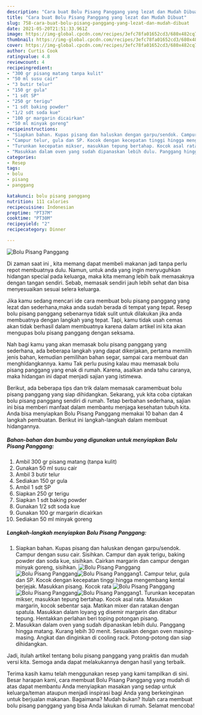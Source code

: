 ```yaml
---
description: "Cara buat Bolu Pisang Panggang yang lezat dan Mudah Dibuat"
title: "Cara buat Bolu Pisang Panggang yang lezat dan Mudah Dibuat"
slug: 758-cara-buat-bolu-pisang-panggang-yang-lezat-dan-mudah-dibuat
date: 2021-05-20T21:51:33.961Z
image: https://img-global.cpcdn.com/recipes/3efc78fa01652cd3/680x482cq70/bolu-pisang-panggang-foto-resep-utama.jpg
thumbnail: https://img-global.cpcdn.com/recipes/3efc78fa01652cd3/680x482cq70/bolu-pisang-panggang-foto-resep-utama.jpg
cover: https://img-global.cpcdn.com/recipes/3efc78fa01652cd3/680x482cq70/bolu-pisang-panggang-foto-resep-utama.jpg
author: Curtis Cook
ratingvalue: 4.8
reviewcount: 4
recipeingredient:
- "300 gr pisang matang tanpa kulit"
- "50 ml susu cair"
- "3 butir telur"
- "150 gr gula"
- "1 sdt SP"
- "250 gr terigu"
- "1 sdt baking powder"
- "1/2 sdt soda kue"
- "100 gr margarin dicairkan"
- "50 ml minyak goreng"
recipeinstructions:
- "Siapkan bahan. Kupas pisang dan haluskan dengan garpu/sendok. Campur dengan susu cair. Sisihkan. Campur dan ayak terigu, baking powder dan soda kue, sisihkan. Cairkan margarin dan campur dengan minyak goreng, sisihkan."
- "Campur telur, gula dan SP. Kocok dengan kecepatan tinggi hingga mengembang kental berjejak. Masukkan pisang. Kocok rata"
- "Turunkan kecepatan mikser, masukkan tepung bertahap. Kocok asal rata. Masukkan margarin, kocok sebentar saja. Matikan mixer dan ratakan dengan spatula. Masukkan dalam loyang yg disemir margarin dan ditabur tepung. Hentakkan perlahan beri toping potongan pisang."
- "Masukkan dalam oven yang sudah dipanaskan lebih dulu. Panggang hingga matang. Kurang lebih 30 menit. Sesuaikan dengan oven masing-masing. Angkat dan dinginkan di cooling rack. Potong-potong dan siap dihidangkan."
categories:
- Resep
tags:
- bolu
- pisang
- panggang

katakunci: bolu pisang panggang 
nutrition: 111 calories
recipecuisine: Indonesian
preptime: "PT37M"
cooktime: "PT30M"
recipeyield: "2"
recipecategory: Dinner

---
```



![Bolu Pisang Panggang](https://img-global.cpcdn.com/recipes/3efc78fa01652cd3/680x482cq70/bolu-pisang-panggang-foto-resep-utama.jpg)

Di zaman  saat ini , kita memang dapat membeli makanan jadi tanpa perlu repot membuatnya dulu. Namun, untuk anda yang ingin menyuguhkan hidangan special pada keluarga, maka kita memang lebih baik memasaknya dengan tangan sendiri. Sebab, memasak sendiri jauh lebih sehat dan bisa menyesuaikan sesuai selera keluarga.

Jika kamu sedang mencari ide cara membuat bolu pisang panggang yang lezat dan sederhana,maka anda sudah berada di tempat yang tepat. Resep bolu pisang panggang  sebenarnya tidak sulit untuk dilakukan jika anda membuatnya dengan langkah yang tepat. Tapi, kamu tidak usah cemas akan tidak berhasil dalam membuatnya 
karena dalam artikel ini kita akan mengupas bolu pisang panggang dengan seksama.  



Nah bagi kamu yang akan memasak bolu pisang panggang yang sederhana, ada beberapa langkah yang dapat dikerjakan, pertama memilih jenis bahan, kemudian pemilihan bahan segar, sampai cara membuat dan menghidangkannya. kamu Tak perlu pusing kalau mau memasak bolu pisang panggang yang enak di rumah. Karena, asalkan anda  tahu caranya, maka hidangan ini dapat menjadi sajian yang istimewa.

Berikut, ada beberapa tips dan trik dalam memasak caramembuat bolu pisang panggang yang siap dihidangkan. Sekarang, yuk kita coba ciptakan bolu pisang panggang sendiri di rumah. Tetap berbahan sederhana, sajian ini bisa memberi manfaat dalam membantu menjaga kesehatan tubuh kita. Anda bisa menyiapkan Bolu Pisang Panggang memakai 10 bahan dan 4 langkah pembuatan. Berikut ini langkah-langkah dalam membuat hidangannya.

<!--inarticleads1-->

##### Bahan-bahan dan bumbu yang digunakan untuk menyiapkan Bolu Pisang Panggang:

1. Ambil 300 gr pisang matang (tanpa kulit)
1. Gunakan 50 ml susu cair
1. Ambil 3 butir telur
1. Sediakan 150 gr gula
1. Ambil 1 sdt SP
1. Siapkan 250 gr terigu
1. Siapkan 1 sdt baking powder
1. Gunakan 1/2 sdt soda kue
1. Gunakan 100 gr margarin dicairkan
1. Sediakan 50 ml minyak goreng




<!--inarticleads2-->

##### Langkah-langkah menyiapkan Bolu Pisang Panggang:

1. Siapkan bahan. Kupas pisang dan haluskan dengan garpu/sendok. Campur dengan susu cair. Sisihkan. Campur dan ayak terigu, baking powder dan soda kue, sisihkan. Cairkan margarin dan campur dengan minyak goreng, sisihkan.
<img src="https://img-global.cpcdn.com/steps/dbbdac59c3b2dda0/160x128cq70/bolu-pisang-panggang-langkah-memasak-1-foto.jpg" alt="Bolu Pisang Panggang"><img src="https://img-global.cpcdn.com/steps/2cc96f1f4d18d4ed/160x128cq70/bolu-pisang-panggang-langkah-memasak-1-foto.jpg" alt="Bolu Pisang Panggang"><img src="https://img-global.cpcdn.com/steps/d9223b275167618d/160x128cq70/bolu-pisang-panggang-langkah-memasak-1-foto.jpg" alt="Bolu Pisang Panggang">1. Campur telur, gula dan SP. Kocok dengan kecepatan tinggi hingga mengembang kental berjejak. Masukkan pisang. Kocok rata
<img src="https://img-global.cpcdn.com/steps/d2926b715ed3e015/160x128cq70/bolu-pisang-panggang-langkah-memasak-2-foto.jpg" alt="Bolu Pisang Panggang"><img src="https://img-global.cpcdn.com/steps/250c9cf2500a1906/160x128cq70/bolu-pisang-panggang-langkah-memasak-2-foto.jpg" alt="Bolu Pisang Panggang"><img src="https://img-global.cpcdn.com/steps/b0c9835764e68c11/160x128cq70/bolu-pisang-panggang-langkah-memasak-2-foto.jpg" alt="Bolu Pisang Panggang">1. Turunkan kecepatan mikser, masukkan tepung bertahap. Kocok asal rata. Masukkan margarin, kocok sebentar saja. Matikan mixer dan ratakan dengan spatula. Masukkan dalam loyang yg disemir margarin dan ditabur tepung. Hentakkan perlahan beri toping potongan pisang.
1. Masukkan dalam oven yang sudah dipanaskan lebih dulu. Panggang hingga matang. Kurang lebih 30 menit. Sesuaikan dengan oven masing-masing. Angkat dan dinginkan di cooling rack. Potong-potong dan siap dihidangkan.




Jadi, itulah artikel tentang  bolu pisang panggang  yang praktis dan mudah versi kita. Semoga anda dapat melakukannya dengan hasil yang terbaik. 

Terima kasih kamu telah menggunakan resep yang kami tampilkan di sini. Besar harapan kami, cara membuat  Bolu Pisang Panggang yang mudah di atas dapat membantu Anda menyiapkan masakan yang sedap untuk keluarga/teman ataupun menjadi inspirasi bagi Anda yang berkeinginan untuk berjualan makanan. Bagaimana? Mudah bukan? Itulah cara membuat bolu pisang panggang yang bisa Anda lakukan di rumah. Selamat mencoba!


